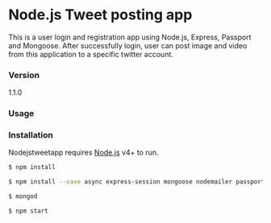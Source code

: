# Node.js Tweet posting app

This is a user login and registration app using Node.js, Express, Passport and Mongoose. After successfully login, user can post image and video from this application to a specific twitter account.

### Version
1.1.0

### Usage


### Installation

Nodejstweetapp requires [Node.js](https://nodejs.org/) v4+ to run.

```sh
$ npm install
```

```sh
$ npm install --save async express-session mongoose nodemailer passport passport-local bcryptjs body-parser connect-busboy connect-flash cookie-parser express express-fileupload express-handlebars express-messages express-validator express-validators file-type get-video-duration twit validator
```

```sh
$ mongod
```

```sh
$ npm start
```
